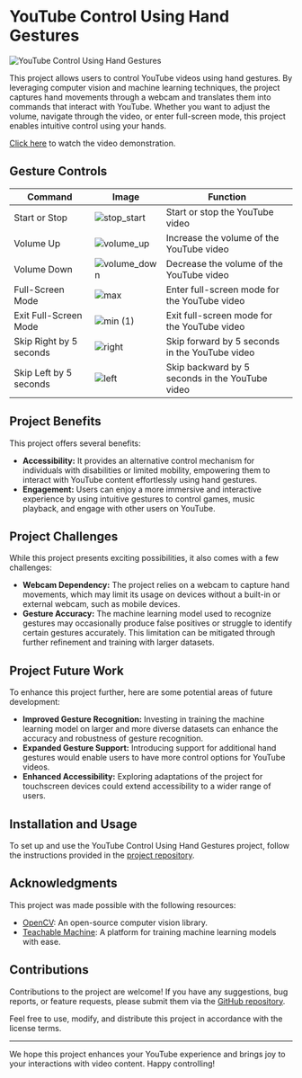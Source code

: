 # YouTube Control Using Hand Gestures

![YouTube Control Using Hand Gestures](https://github.com/racker9r/YouTube_Control_Using_Hand_Gestures/blob/main/assets/111962760/banner.png)

This project allows users to control YouTube videos using hand gestures. By leveraging computer vision and machine learning techniques, the project captures hand movements through a webcam and translates them into commands that interact with YouTube. Whether you want to adjust the volume, navigate through the video, or enter full-screen mode, this project enables intuitive control using your hands.

[Click here](https://youtu.be/wU_1KUNyMNk) to watch the video demonstration.

## Gesture Controls

| Command                | Image                                               | Function                                                     |
|------------------------|-----------------------------------------------------|--------------------------------------------------------------|
| Start or Stop          |![stop_start](https://github.com/racker9r/YouTube_Control_Using_Hand_Gestures/assets/111962760/a88c6b5c-01fa-40cd-b93f-7fbe6a01fefb) | Start or stop the YouTube video                               |
| Volume Up              |![volume_up](https://github.com/racker9r/YouTube_Control_Using_Hand_Gestures/assets/111962760/0bc2dd79-2efd-4b61-b323-47f4c35cdc48) | Increase the volume of the YouTube video                      |
| Volume Down            |![volume_down](https://github.com/racker9r/YouTube_Control_Using_Hand_Gestures/assets/111962760/e6b68771-bc0b-4fa1-bb2b-e278de55b65e) | Decrease the volume of the YouTube video                      |
| Full-Screen Mode       |![max](https://github.com/racker9r/YouTube_Control_Using_Hand_Gestures/assets/111962760/05ba7ac7-c28f-4e4f-a525-22f30f87474d) | Enter full-screen mode for the YouTube video                  |
| Exit Full-Screen Mode  |![min (1)](https://github.com/racker9r/YouTube_Control_Using_Hand_Gestures/assets/111962760/809a30c4-53a8-4e8d-8670-55f5735d36c2) | Exit full-screen mode for the YouTube video                   |
| Skip Right by 5 seconds|![right](https://github.com/racker9r/YouTube_Control_Using_Hand_Gestures/assets/111962760/20ddec7f-bf29-4158-a92c-65d8d15cd7e8) | Skip forward by 5 seconds in the YouTube video                |
| Skip Left by 5 seconds |![left](https://github.com/racker9r/YouTube_Control_Using_Hand_Gestures/assets/111962760/5c6da0b6-efa0-4a06-b230-9f637cf7db8d) | Skip backward by 5 seconds in the YouTube video               |

## Project Benefits

This project offers several benefits:

- **Accessibility:** It provides an alternative control mechanism for individuals with disabilities or limited mobility, empowering them to interact with YouTube content effortlessly using hand gestures.
- **Engagement:** Users can enjoy a more immersive and interactive experience by using intuitive gestures to control games, music playback, and engage with other users on YouTube.

## Project Challenges

While this project presents exciting possibilities, it also comes with a few challenges:

- **Webcam Dependency:** The project relies on a webcam to capture hand movements, which may limit its usage on devices without a built-in or external webcam, such as mobile devices.
- **Gesture Accuracy:** The machine learning model used to recognize gestures may occasionally produce false positives or struggle to identify certain gestures accurately. This limitation can be mitigated through further refinement and training with larger datasets.

## Project Future Work

To enhance this project further, here are some potential areas of future development:

- **Improved Gesture Recognition:** Investing in training the machine learning model on larger and more diverse datasets can enhance the accuracy and robustness of gesture recognition.
- **Expanded Gesture Support:** Introducing support for additional hand gestures would enable users to have more control options for YouTube videos.
- **Enhanced Accessibility:** Exploring adaptations of the project for touchscreen devices could extend accessibility to a wider range of users.

## Installation and Usage

To set up and use the YouTube Control Using Hand Gestures project, follow the instructions provided in the [project repository](https://github.com/racker9r/YouTube_Control_Using_Hand_Gestures).

## Acknowledgments

This project was made possible with the following resources:

- [OpenCV](https://opencv.org/): An open-source computer vision library.
- [Teachable Machine](https://teachablemachine.withgoogle.com/): A platform for training machine learning models with ease.

## Contributions

Contributions to the project are welcome! If you have any suggestions, bug reports, or feature requests, please submit them via the [GitHub repository](https://github.com/racker9r/YouTube_Control_Using_Hand_Gestures/issues).

Feel free to use, modify, and distribute this project in accordance with the license terms.

---

We hope this project enhances your YouTube experience and brings joy to your interactions with video content. Happy controlling!
